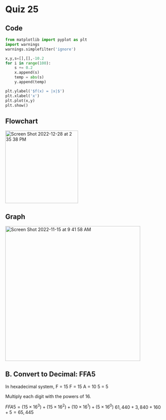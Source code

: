 # Quiz 25

## Code
```.py
from matplotlib import pyplot as plt
import warnings
warnings.simplefilter('ignore')

x,y,s=[],[],-10.2
for i in range(100):
    s += 0.2
    x.append(s)
    temp = abs(s)
    y.append(temp)

plt.ylabel('$f(x) = |x|$')
plt.xlabel('x')
plt.plot(x,y)
plt.show()
```

## Flowchart
<img width="229" alt="Screen Shot 2022-12-28 at 2 35 38 PM" src="https://user-images.githubusercontent.com/113817801/209769115-19aeb5f5-e310-45e7-95c3-f8713e606528.png">


## Graph
<img width="425" alt="Screen Shot 2022-11-15 at 9 41 58 AM" src="https://user-images.githubusercontent.com/113817801/201798169-fffcbbde-0e46-493f-beb2-13bfe92eae5b.png">


## B. Convert to Decimal: FFA5

In hexadecimal system, 
F = 15
F = 15
A = 10
5 = 5

Multiply each digit with the powers of 16.


$FFA5 = (15 \times 16^{3}) + (15 \times 16^{2}) + (10 \times 16^{1}) + (5 \times 16^{0})$ 
$61,440 + 3,840 + 160 + 5 = 65,445$
